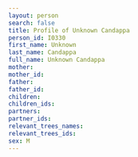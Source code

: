 ```yaml
---
layout: person
search: false
title: Profile of Unknown Candappa
person_id: I0330
first_name: Unknown
last_name: Candappa
full_name: Unknown Candappa
mother: 
mother_id: 
father: 
father_id: 
children:
children_ids:
partners:
partner_ids:
relevant_trees_names:
relevant_trees_ids:
sex: M
---
```


